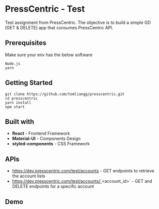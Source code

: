 # PressCentric - Test
Test assignment from PressCentric. The objective is to build a simple GD (GET & DELETE) app that consumes 
PressCentric API.

## Prerequisites
Make sure your env has the below software  
```
Node.js
yarn
```

## Getting Started
```
git clone https://github.com/tomliangg/presscentric.git
cd presscentric
yarn install
npm start
```

## Built with
* **React** - Frontend Framework  
* **Material-UI** - Components Design
* **styled-components** - CSS Framework

## APIs
* https://dev.presscentric.com/test/accounts - GET endpoints to retrieve the account lists
* https://dev.presscentric.com/test/accounts/`<account_id>` - GET and DELETE endpoints for a specific account

## Demo
